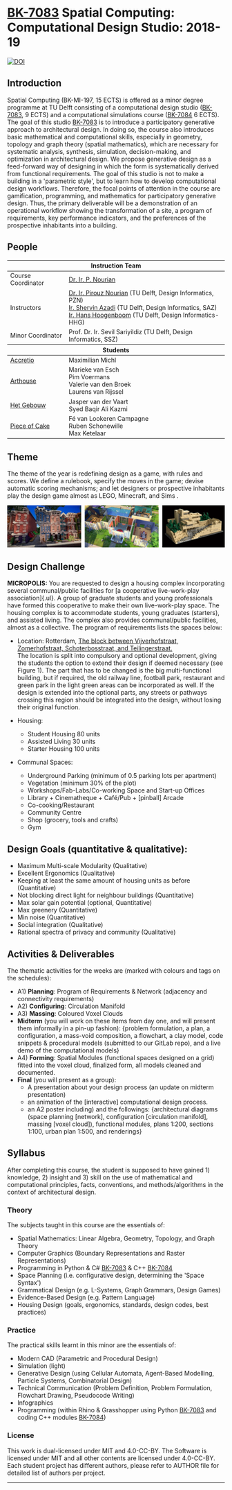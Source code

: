# [BK-7083] Spatial Computing: Computational Design Studio: 2018-19

[![DOI](https://zenodo.org/badge/309639364.svg)](https://zenodo.org/badge/latestdoi/309639364)

## Introduction

Spatial Computing (BK-MI-197, 15 ECTS) is offered as a minor degree
programme at TU Delft consisting of a computational design studio
([BK-7083], 9 ECTS) and a computational simulations course ([BK-7084] 6 ECTS).
The goal of this studio [BK-7083] is to introduce a participatory
generative approach to architectural design. In doing so, the course
also introduces basic mathematical and computational skills, especially
in geometry, topology and graph theory (spatial mathematics), which are
necessary for systematic analysis, synthesis, simulation,
decision-making, and optimization in architectural design. We propose
generative design as a feed-forward way of designing in which the form
is systematically derived from functional requirements. The goal of this
studio is not to make a building in a 'parametric style', but to learn
how to develop computational design workflows. Therefore, the focal
points of attention in the course are gamification, programming, and
mathematics for participatory generative design. Thus, the primary
deliverable will be a demonstration of an operational workflow showing
the transformation of a site, a program of requirements, key performance
indicators, and the preferences of the prospective inhabitants into a
building.


## People
<table width=100%>
    <thead >
        <tr class="header">
            <th colspan="2">Instruction Team</th>
        </tr>
    </thead>
    <tbody>
        <tr>
            <td>Course Coordinator</td>
            <td><a href="mailto:p.nourian@tudelft.nl">Dr. Ir. P. Nourian</a></td>
        </tr>
        <tr>
            <td>Instructors</td>
            <td>
                <a href="mailto:p.nourian@tudelft.nl">Dr. Ir. Pirouz Nourian</a> (TU Delft, Design Informatics, PZN)<br>
                <a href="mailto:S.Azadi-1@tudelft.nl">Ir. Shervin Azadi</a> (TU Delft, Design Informatics, SAZ)<br>
                <a href="mailto:J.J.J.G.Hoogenboom@tudelft.nl">Ir. Hans Hoogenboom</a> (TU Delft, Design Informatics-HHG)<br>
            </td>
         </tr>
         <tr>
            <td>Minor Coordinator</td>
            <td>Prof. Dr. Ir. Sevil Sariyildiz (TU Delft, Design Informatics, SSZ)</td>
        </tr>
    </tbody>
    <thead>
        <tr class="header">
            <th colspan="2">Students</th>
        </tr>
    </thead>
    <tbody>
        <tr>
            <td>
                <a href="https://github.com/shervinazadi/spatial_computing_18/tree/master/Accretio">Accretio</a>
            </td>
            <td>
                Maximilian Michl 
            </td>
        </tr>
        <tr>
            <td>
                <a href="https://github.com/shervinazadi/spatial_computing_18/tree/master/Arthouse">Arthouse</a>
            </td>
            <td>
                Marieke van Esch<br>
                Pim Voermans<br>
                Valerie van den Broek <br>
                Laurens van Rijssel   
            </td>
        </tr>
        <tr>
            <td>
                <a href="https://github.com/shervinazadi/spatial_computing_18/tree/master/Het_Gebouw">Het Gebouw</a>
            </td>
            <td>
                Jasper van der Vaart <br>
                Syed Baqir Ali Kazmi
            </td>
        </tr>
        <tr>
            <td>
                <a href="https://github.com/shervinazadi/spatial_computing_18/tree/master/Piece_of_Cake">Piece of Cake</a>
            </td>
            <td>
                Fé van Lookeren Campagne <br>
                Ruben Schonewille <br>
                Max Ketelaar
            </td>
        </tr>
    </tbody>
</table>

## Theme

The theme of the year is redefining design as a game, with rules and
scores. We define a rulebook, specify the moves in the game; devise
automatic scoring mechanisms; and let designers or prospective
inhabitants play the design game almost as LEGO, Minecraft, and Sims .

![Course Image](_course_info/pic_01.png)

## Design Challenge

**MICROPOLIS:** You are requested to design a housing complex
incorporating several communal/public facilities for [a cooperative
live-work-play association]{.ul}. A group of graduate students and young
professionals have formed this cooperative to make their own
live-work-play space. The housing complex is to accommodate students,
young graduates (starters), and assisted living. The complex also
provides communal/public facilities, almost as a collective. The program
of requirements lists the spaces below:

- Location: Rotterdam, [The block between Vijverhofstraat,
    Zomerhofstraat, Schoterbosstraat, and
    Teilingerstraat.](https://goo.gl/maps/8PM9Xu1LLL72)\
    The location is split into compulsory and optional development,
    giving the students the option to extend their design if deemed
    necessary (see Figure 1). The part that has to be changed is the big
    multi-functional building, but if required, the old railway line,
    football park, restaurant and green park in the light green areas
    can be incorporated as well. If the design is extended into the
    optional parts, any streets or pathways crossing this region should
    be integrated into the design, without losing their original
    function.

- Housing:
  - Student Housing 80 units
  - Assisted Living 30 units
  - Starter Housing 100 units
- Communal Spaces:
  - Underground Parking (minimum of 0.5 parking lots per apartment)
  - Vegetation (minimum 30% of the plot)
  - Workshops/Fab-Labs/Co-working Space and Start-up Offices
  - Library + Cinematheque + Café/Pub + \[pinball\] Arcade
  - Co-cooking/Restaurant
  - Community Centre
  - Shop (grocery, tools and crafts)
  - Gym

## Design Goals (quantitative & qualitative):

- Maximum Multi-scale Modularity (Qualitative)
- Excellent Ergonomics (Qualitative)
- Keeping at least the same amount of housing units as before
    (Quantitative)
- Not blocking direct light for neighbour buildings (Quantitative)
- Max solar gain potential (optional, Quantitative)
- Max greenery (Quantitative)
- Min noise (Quantitative)
- Social integration (Qualitative)
- Rational spectra of privacy and community (Qualitative)

## Activities & Deliverables


The thematic activities for the weeks are (marked with colours and tags
on the schedules):

- A1) **Planning**: Program of Requirements & Network (adjacency and
    connectivity requirements)
- A2) **Configuring**: Circulation Manifold
- A3) **Massing**: Coloured Voxel Clouds
- **Midterm** (you will work on these items from day one, and will
    present them informally in a pin-up fashion):
    {problem formulation, a plan, a configuration, a mass-void
    composition, a flowchart, a clay model, code snippets & procedural
    models (submitted to our GitLab repo), and a live demo of the
    computational models}
- A4) **Forming**: Spatial Modules (functional spaces designed on a
    grid) fitted into the voxel cloud, finalized form, all models
    cleaned and documented.
- **Final** (you will present as a group):
  - A presentation about your design process (an update on midterm presentation)
  - an animation of the \[interactive\] computational design process.
  - an A2 poster including) and the followings: {architectural diagrams (space planning \[network\], configuration \[circulation manifold\], massing \[voxel cloud\]), functional modules, plans 1:200, sections 1:100, urban plan 1:500, and renderings}

## Syllabus

After completing this course, the student is supposed to have gained 1)
knowledge, 2) insight and 3) skill on the use of mathematical and
computational principles, facts, conventions, and methods/algorithms in
the context of architectural design.

### Theory

The subjects taught in this course are the essentials of:

- Spatial Mathematics: Linear Algebra, Geometry, Topology, and Graph Theory
- Computer Graphics (Boundary Representations and Raster Representations)
- Programming in Python & C# [BK-7083] & C++ [BK-7084]
- Space Planning (i.e. configurative design, determining the 'Space Syntax')
- Grammatical Design (e.g. L-Systems, Graph Grammars, Design Games)
- Evidence-Based Design (e.g. Pattern Language)
- Housing Design (goals, ergonomics, standards, design codes, best
    practices)

### Practice

The practical skills learnt in this minor are the essentials of:

- Modern CAD (Parametric and Procedural Design)
- Simulation (light)
- Generative Design (using Cellular Automata, Agent-Based Modelling, Particle Systems, Combinatorial Design)
- Technical Communication (Problem Definition, Problem Formulation, Flowchart Drawing, Pseudocode Writing)
- Infographics
- Programming (within Rhino & Grasshopper using Python [BK-7083] and
    coding C++ modules [BK-7084])

### License

This work is dual-licensed under MIT and 4.0-CC-BY. The Software is licensed under MIT and all other contents are licensed under 4.0-CC-BY. Each student project has different authors, please refer to AUTHOR file for detailed list of authors per project.

---
<!-- Links -->
[BK-7083]:https://studiegids.tudelft.nl/a101_displayCourse.do?course_id=52471
[BK-7084]:https://studiegids.tudelft.nl/a101_displayCourse.do?course_id=48906
